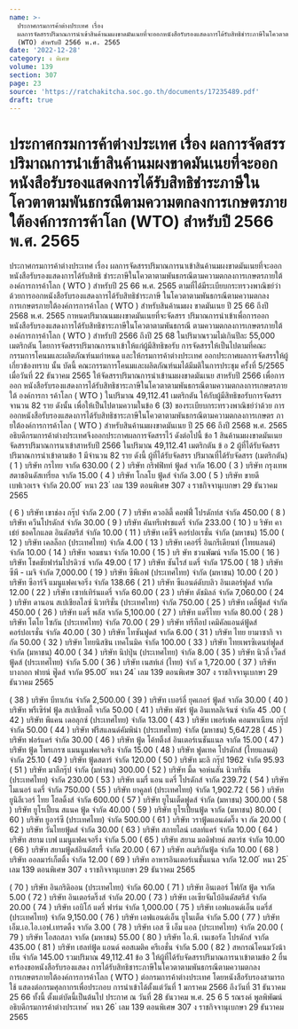 ```yaml
---
name: >-
  ประกาศกรมการค้าต่างประเทศ เรื่อง
  ผลการจัดสรรปริมาณการนำเข้าสินค้านมผงขาดมันเนยที่จะออกหนังสือรับรองแสดงการได้รับสิทธิชำระภาษีในโควตาตามพันธกรณีตามความตกลงการเกษตรภายใต้องค์การการค้าโลก
  (WTO) สำหรับปี 2566 พ.ศ. 2565
date: '2022-12-28'
category: ง พิเศษ
volume: 139
section: 307
page: 23
source: 'https://ratchakitcha.soc.go.th/documents/17235489.pdf'
draft: true
---
```


# ประกาศกรมการค้าต่างประเทศ เรื่อง ผลการจัดสรรปริมาณการนำเข้าสินค้านมผงขาดมันเนยที่จะออกหนังสือรับรองแสดงการได้รับสิทธิชำระภาษีในโควตาตามพันธกรณีตามความตกลงการเกษตรภายใต้องค์การการค้าโลก (WTO) สำหรับปี 2566 พ.ศ. 2565

ประกาศกรมการค้าต่างประเทศ เรื่อง ผลการจัดสรรปริมาณการนาเข้าสินค้านมผงขาดมันเนยที่จะออกหนังสือรับรองแสดงการได้รับสิทธิ ชำระภาษีในโควตาตามพันธกรณีตามความตกลงการเกษตรภายใต้องค์การการค้าโลก ( WTO ) สำหรับปี 25 66 พ.ศ. 2565 ตามที่ได้มีระเบียบกระทรวงพาณิชย์ว่าด้วยการออกหนังสือรับรองแสดงการได้รับสิทธิชำระภาษี ในโควตาตามพันธกรณีตามความตกลงการเกษตรภายใต้องค์การการค้าโลก ( WTO ) สำหรับสินค้านมผง ขาดมันเนย ปี 25 66 ถึงปี 2568 พ.ศ. 2565 กาหนดปริมาณนมผงขาดมันเนยที่จะจัดสรร ปริมาณการนำเข้าเพื่อการออกหนังสือรับรองแสดงการได้รับสิทธิชาระภาษีในโควตาตามพันธกรณี ตามความตกลงการเกษตรภายใต้องค์การการค้าโลก ( WTO ) สำหรับปี 2566 ถึงปี 25 68 ในปริมาณรวมไม่เกินปีละ 55,000 เมตริกตัน โดยการจัดสรรปริมาณการนาเข้าให้แก่ผู้มีสิทธิขอรับ การจัดสรรให้เป็นไปตามที่คณะกรรมการโคนมและผลิตภัณฑ์นมกำหนด และให้กรมการค้าต่างประเทศ ออกประกาศผลการจัดสรรให้ผู้เกี่ยวข้องทราบ นั้น บัดนี้ คณะกรรมการโคนมและผลิตภัณฑ์นมได้มีมติในการประชุม ครั้งที่ 5/2565 เมื่อวันที่ 22 ธันวาคม 2565 ให้จัดสรรปริมาณการนำเข้านมผงขาดมันเนย สาหรับปี 2566 เพื่อการออก หนังสือรับรองแสดงการได้รับสิทธิชาระภาษีในโควตาตามพันธกรณีตามความตกลงการเกษตรภายใต้ องค์การกา รค้าโลก ( WTO ) ในปริมาณ 49,112.41 เมตริกตัน ให้กับผู้มีสิทธิขอรับการจัดสรร จานวน 82 ราย ดังนั้น เพื่อให้เป็นไปตามความในข้อ 6 (3) ของระเบียบกระทรวงพาณิชย์ว่าด้วย การออกหนังสือรับรองแสดงการได้รับสิทธิชาระภาษีในโควตาตามพันธกรณีตามความตกลงการเกษตร ภา ยใต้องค์การการค้าโลก ( WTO ) สำหรับสินค้านมผงขาดมันเนย ปี 25 66 ถึงปี 2568 พ.ศ. 2565 อธิบดีกรมการค้าต่างประเทศจึงออกประกาศผลการจัดสรรไว้ ดังต่อไปนี้ ข้อ 1 สินค้านมผงขาดมันเนย จัดสรรปริมาณการนาเข้าสาหรับปี 2566 ในปริมาณ 49,112.41 เมตริกตัน ข้ อ 2 ผู้ที่ได้รับจัดสรรปริมาณการนำเข้าตามข้อ 1 มีจำนวน 82 ราย ดังนี้ ผู้ที่ได้รับจัดสรร ปริมาณที่ได้รับจัดสรร (เมตริกตัน) ( 1 ) บริษัท กรไทย จากัด 630.00 ( 2 ) บริษัท กริฟฟิทท์ ฟู้ดส์ จากัด 16.00 ( 3 ) บริษัท กรุงเทพสตาชอินดัสเทรี่ยล จากัด 15.00 ( 4 ) บริษัท โกลโบ ฟู้ดส์ จำกัด 3.00 ( 5 ) บริษัท ขายดี เบฟเวอเรจ จำกัด 20.00 ้ หนา 23 ่ เลม 139 ตอนพิเศษ 307 ง ราชกิจจานุเบกษา 29 ธันวาคม 2565

( 6 ) บริษัท เขาช่อง กรุ๊ป จำกัด 2.00 ( 7 ) บริษัท ควอลิตี้ คอฟฟี่ โปรดักท์ส จำกัด 450.00 ( 8 ) บริษัท ควีนโปรดักส์ จำกัด 30.00 ( 9 ) บริษัท คันทรีเฟรชแดรี่ จำกัด 233.00 ( 10 ) บ ริษัท คาเธ่ย์ ชอคโกแลต อินดัสตรีส์ จำกัด 10.00 ( 11 ) บริษัท เคซีจี คอร์ปอเรชั่น จำกัด (มหาชน) 15.00 ( 12 ) บริษัท เคลล็อก (ประเทศไทย) จำกัด 4.00 ( 13 ) บริษัท เคอร์รี่ อินกรีเดียนท์ (ไทยแลนด์) จำกัด 10.00 ( 14 ) บริษัท จอมธนา จำกัด 10.00 ( 15 ) บริ ษัท ชวนพัฒน์ จากัด 15.00 ( 16 ) บริษัท โชคชัยฟาร์มโปรดิวซ์ จากัด 49.00 ( 17 ) บริษัท ซันไรส์ แดรี่ จำกัด 175.00 ( 18 ) บริษัท ซีพี - เมจิ จำกัด 7,000.00 ( 19 ) บริษัท ซีพีเอฟ (ประเทศไทย) จำกัด (มหาชน) 10.00 ( 20 ) บริษัท ซีอาร์จี แมนูแฟคเจอริ่ง จำกัด 138.66 ( 21 ) บริษัท ซีแอนด์ดับบลิว อินเตอร์ฟูดส์ จากัด 12.00 ( 22 ) บริษัท เซาท์เทิร์นแดรี่ จากัด 60.00 ( 23 ) บริษัท ดัชมิลล์ จำกัด 7,060.00 ( 24 ) บริษัท ดานอน สเปเชียลไลซ์ นิวทริชั่น (ประเทศไทย) จำกัด 750.00 ( 25 ) บริษัท เดลี่ฟู้ดส์ จำกัด 450.00 ( 26 ) บริษัท แดรี่ พลัส จากัด 5,100.00 ( 27 ) บริษัท แดรี่ไทย จากัด 80.00 ( 28 ) บริษัท โตโย ไซกัน (ประเทศไทย) จำกัด 70.00 ( 29 ) บริษัท ทรีท็อป เคมิคัลแอนด์ฟู้ดส์ คอร์ปอเรชั่น จำกัด 40.00 ( 30 ) บริษัท ไทซันฟูดส์ จากัด 6.00 ( 31 ) บริษัท ไทย ยามาซากิ จากัด 50.00 ( 32 ) บริษัท ไทยนิสชิน เทคโนมิค จำกัด 100.00 ( 33 ) บริษัท ไทยเพรซิเดนท์ฟูดส์ จำกัด (มหาชน) 40.00 ( 34 ) บริษัท นิปปุ่น (ประเทศไทย) จำกัด 8.00 ( 35 ) บริษัท นิวลี่ เว็ดส์ ฟู้ดส์ (ประเทศไทย) จำกัด 5.00 ( 36 ) บริษัท เนสท์เล่ (ไทย) จำกั ด 1,720.00 ( 37 ) บริษัท บางกอก ฟายน์ ฟู๊ดส์ จากัด 95.00 ้ หนา 24 ่ เลม 139 ตอนพิเศษ 307 ง ราชกิจจานุเบกษา 29 ธันวาคม 2565

( 38 ) บริษัท บีทาเก้น จำกัด 2,500.00 ( 39 ) บริษัท เบอร์ลี่ ยุคเกอร์ ฟู้ดส์ จากัด 30.00 ( 40 ) บริษัท พรีเซิร์ฟ ฟู้ด สเปเชียลตี้ จากัด 50.00 ( 41 ) บริษัท พัชร์ ฟู้ด อินเทลลิเจ้นซ์ จำกัด 45 .00 ( 42 ) บริษัท พีแคน เดอลุกซ์ (ประเทศไทย) จำกัด 13.00 ( 43 ) บริษัท เพอร์เฟค คอมพาเนียน กรุ๊ป จำกัด 50.00 ( 44 ) บริษัท ฟรีสแลนด์คัมพิน่า (ประเทศไทย) จำกัด (มหาชน) 5,647.28 ( 45 ) บริษัท ฟอร์แคร์ จำกัด 30.00 ( 46 ) บริษัท ฟู้ด โค้ทติ้งส์ อินเตอร์เนชันแนล จากัด 15.00 ( 47 ) บริษัท ฟู้ด โพรเกรซ แมนนูแฟคเจอริง จำกัด 15.00 ( 48 ) บริษัท ฟูดเทค โปรดักส์ (ไทยแลนด์) จำกัด 25.10 ( 49 ) บริษัท ฟู้ดสตาร์ จำกัด 120.00 ( 50 ) บริษัท มะลิ กรุ๊ป 1962 จำกัด 95.93 ( 51 ) บริษัท มาลีกรุ๊ป จำกัด (มหำชน) 300.00 ( 52 ) บริษัท มี้ด จอห์นสัน นิวทริชัน (ประเทศไทย) จำกัด 230.00 ( 53 ) บริษัท แมรี่ แอน แดรี่ โปรดักส์ จากัด 239.72 ( 54 ) บริษัท ไมเนอร์ แดรี่ จำกัด 750.00 ( 55 ) บริษัท ยาคูลท์ (ประเทศไทย) จำกัด 1,902.72 ( 56 ) บริษัท ยูนิลีเวอร์ ไทย โฮลดิ้งส์ จำกัด 600.00 ( 57 ) บริษัท ยูไนเต็ดฟูดส์ จำกัด (มหาชน) 300.00 ( 58 ) บริษัท ยูโรเปี้ยน สแนค ฟู้ด จำกัด 40.00 ( 59 ) บริษัท ยูโรเปี้ยนฟู้ด จากัด (มหาชน) 80.00 ( 60 ) บริษัท ยูอาร์ซี (ประเทศไทย) จำกัด 500.00 ( 61 ) บริษัท วราฟู้ดแอนด์ดริ๊ง จา กัด 20.00 ( 62 ) บริษัท วันไทยฟู้ดส์ จำกัด 30.00 ( 63 ) บริษัท สกายไลน์ เฮลท์แคร์ จำกัด 10.00 ( 64 ) บริษัท สยาม เบฟ แมนูแฟคเจอริ่ง จำกัด 5.00 ( 65 ) บริษัท สยาม มอดิฟายด์ สตาร์ช จำกัด 10.00 ( 66 ) บริษัท สยามฟู้ดส์อินดัสทรี้ จำกัด 20.00 ( 67 ) บริษัท อเมริกันฟู้ด จำกัด 10.00 ( 68 ) บริษัท ออลมาร์เก็ตติ้ง จำกัด 12.00 ( 69 ) บริษัท อาหารอินเตอร์เนชั่นแนล จากัด 12.00 ้ หนา 25 ่ เลม 139 ตอนพิเศษ 307 ง ราชกิจจานุเบกษา 29 ธันวาคม 2565

( 70 ) บริษัท อินกริดิออน (ประเทศไทย) จำกัด 60.00 ( 71 ) บริษัท อินเตอร์ โฟกัส ฟู้ด จากัด 5.00 ( 72 ) บริษัท อินเตอร์ดริ๊งส์ จำกัด 20.00 ( 73 ) บริษัท เอเซียจัมโบ้อินดัสตรีส์ จำกัด 20.00 ( 74 ) บริษัท เอบิโก้ แดรี่ ฟาร์ม จำกัด 1,000.00 ( 75 ) บริษัท เอฟแอนด์เอ็น แดรี่ส์ (ประเทศไทย) จำกัด 9,150.00 ( 76 ) บริษัท เอฟแอนด์เอ็น ยูไนเต็ด จำกัด 5.00 ( 77 ) บริษัท เอ็ม.เอ.ไอ.เอฟ.เทรดดิ้ง จากัด 3.00 ( 78 ) บริษัท เอส ซี เอ็ม แอล (ประเทศไทย) จำกัด 20.00 ( 79 ) บริษัท โอสถสภา จากัด (มหาชน) 55.00 ( 80 ) บริษัท ไอ.พี. เนเชอรัล โปรดักส์ จากัด 435.00 ( 81 ) บริษัท เฮลท์ฟู้ด แอนด์ คอสเมติค ครีเอชั่น จำกัด 5.00 ( 82 ) สหกรณ์โคนมวังน้าเย็น จำกัด 145.00 รวมปริมาณ 49,112.41 ข้อ 3 ให้ผู้ที่ได้รับจัดสรรปริมาณการนาเข้าตามข้อ 2 ยื่นคาร้องขอหนังสือรับรองแสดง การได้รับสิทธิชาระภาษีในโควตาตามพันธกรณีตามความตกลงการเกษตรภายใต้องค์การการค้าโลก ( WTO ) ต่อกรมการค้าต่างประเทศ โดยหนังสือรับรองสามารถใช้ แสดงต่อกรมศุลกากรเพื่อประกอบ การนำเข้าได้ตั้งแต่วันที่ 1 มกราคม 2566 ถึงวันที่ 31 ธันวาคม 25 66 ทั้งนี้ ตั้งแต่บัดนี้เป็นต้นไป ประกาศ ณ วันที่ 28 ธันวาคม พ.ศ. 25 6 5 รณรงค์ พูลพิพัฒน์ อธิบดีกรมการค้าต่างประเทศ ้ หนา 26 ่ เลม 139 ตอนพิเศษ 307 ง ราชกิจจานุเบกษา 29 ธันวาคม 2565
